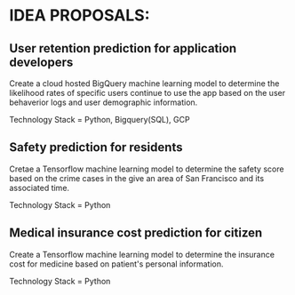 # IDEA PROPOSALS:


## User retention prediction for application developers

Create a cloud hosted BigQuery machine learning model to determine the likelihood rates of specific users continue to use the app based on the user behaverior logs and user demographic information.

Technology Stack = Python, Bigquery(SQL), GCP


## Safety prediction for residents 

Cretae a Tensorflow machine learning model to determine the safety score based on the crime cases in the give an area of San Francisco and its associated time.

Technology Stack = Python


## Medical insurance cost prediction for citizen 

Create a Tensorflow machine learning model to determine the insurance cost for medicine based on patient's personal information.

Technology Stack = Python 
